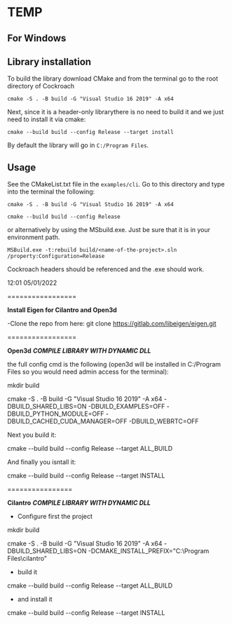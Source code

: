 # **TEMP**

## For Windows

## Library installation

To build the library download CMake and from the terminal go to the root directory of Cockroach

```terminal
cmake -S . -B build -G "Visual Studio 16 2019" -A x64
```

Next, since it is a header-only librarythere is no need to build it and we just need to install it via cmake:

```terminal
cmake --build build --config Release --target install
```

By default the library will go in `C:/Program Files`.


## Usage

See the CMakeList.txt file in the `examples/cli`.
Go to this directory and type into the terminal the following:


```terminal
cmake -S . -B build -G "Visual Studio 16 2019" -A x64
```

```terminal
cmake --build build --config Release
```

or alternatively by using the MSbuild.exe. Just be sure that it is in your environment path.

```terminal
MSBuild.exe -t:rebuild build/<name-of-the-project>.sln /property:Configuration=Release
```

Cockroach headers should be referenced and the .exe should work.



12:01 05/01/2022

=================

**Install Eigen for Cilantro and Open3d**

-Clone the repo from here:
git clone https://gitlab.com/libeigen/eigen.git

=================

**Open3d**
***COMPILE LIBRARY WITH DYNAMIC DLL***


the full config cmd is the following (open3d will be installed in C:/Program Files so you would need admin access for the terminal):

mkdir build

cmake -S . -B build -G "Visual Studio 16 2019" -A x64 -DBUILD_SHARED_LIBS=ON -DBUILD_EXAMPLES=OFF -DBUILD_PYTHON_MODULE=OFF -DBUILD_CACHED_CUDA_MANAGER=OFF -DBUILD_WEBRTC=OFF

Next you build it:

cmake --build build --config Release --target ALL_BUILD

And finally you isntall it:

cmake --build build --config Release --target INSTALL






================

**Cilantro**
***COMPILE LIBRARY WITH DYNAMIC DLL***


- Configure first the project

mkdir build

cmake -S . -B build -G "Visual Studio 16 2019" -A x64 -DBUILD_SHARED_LIBS=ON -DCMAKE_INSTALL_PREFIX="C:\Program Files\cilantro"

- build it

cmake --build build --config Release --target ALL_BUILD

- and install it

cmake --build build --config Release --target INSTALL

